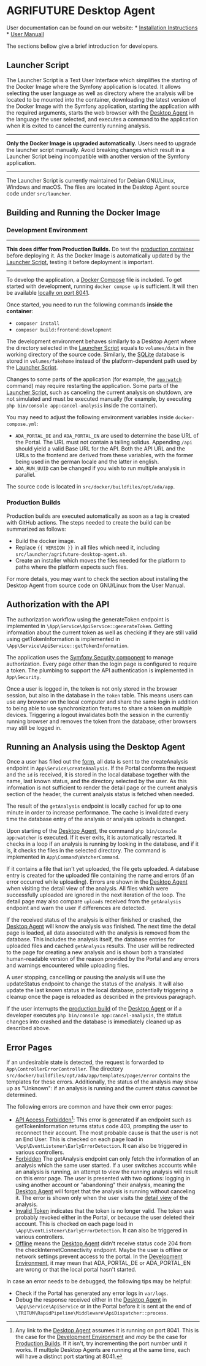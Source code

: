 # AGRIFUTURE Desktop Agent

User documentation can be found on our website: \* [Installation
Instructions](https://agrifuture.senckenberg.de/en/install-instructions)
\* [User Manuall](https://agrifuture.senckenberg.de/en/user-manual)

The sections bellow give a brief introduction for developers.

## Launcher Script

The Launcher Script is a Text User Interface which simplifies the
starting of the Docker Image where the Symfony application is located.
It allows selecting the user language as well as directory where the
analysis will be located to be mounted into the container, downloading
the latest version of the Docker Image with the Symfony application,
starting the application with the required arguments, starts the web
browser with the [Desktop Agent](#desktop-agent) in the language the
user selected, and executes a command to the application when it is
exited to cancel the currently running analysis.

------------------------------------------------------------------------

**Only the Docker Image is upgraded automatically.** Users need to
upgrade the launcher script manually. Avoid breaking changes which
result in a Launcher Script being incompatible with another version of
the Symfony application.

------------------------------------------------------------------------

The Launcher Script is currently maintained for Debian GNU/Linux,
Windows and macOS. The files are located in the Desktop Agent source
code under `src/launcher`.

## Building and Running the Docker Image

### Development Environment

------------------------------------------------------------------------

**This does differ from Production Builds.** Do test the [production
container](#production-builds) before deploying it. As the Docker Image
is automatically updated by the [Launcher Script](#launcher-script),
testing it before deployment is important.

------------------------------------------------------------------------

To develop the application, a [Docker
Compose](https://docs.docker.com/compose/) file is included. To get
started with development, running `docker compse up` is sufficient. It
will then be available [locally on port 8041](http://127.0.0.1:8041/).

Once started, you need to run the following commands **inside the
container**:

- `composer install`
- `composer build:frontend:development`

The development environment behaves similarly to a Desktop Agent where
the directory selected in the [Launcher Script](#launcher-script) equals
to `volumes/data` in the working directory of the source code.
Similarly, the [SQLite](https://www.sqlite.org/index.html) database is
stored in `volumes/fakehome` instead of the platform-dependent path used
by the [Launcher Script](#launcher-script).

Changes to some parts of the application (for example, the
[`app:watch`](#uploading-files-as-they-are-created) command) may require
restarting the application. Some parts of the [Launcher
Script](#launcher-script), such as canceling the current analysis on
shutdown, are not simulated and must be executed manually (for example,
by executing `php bin/console app:cancel-analysis` inside the
container).

You may need to adjust the following environment variables inside
`docker-compose.yml`:

- `ADA_PORTAL_DE` and `ADA_PORTAL_EN` are used to determine the
  base URL of the Portal. The URL must not contain a tailing solidus.
  Appending `/api` should yield a valid Base URL for the API. Both the
  API URL and the URLs to the frontend are derived from these variables,
  with the former being used in the german locale and the latter in
  english.
- `ADA_RUN_UUID` can be changed if you wish to run multiple analysis
  in parallel.

The source code is located in `src/docker/buildfiles/opt/ada/app`.

### Production Builds

Production builds are executed automatically as soon as a tag is created
with GitHub actions. The steps needed to create the build can be
summarized as follows:

- Build the docker image.
- Replace `{{ VERSION }}` in all files which need it, including
  `src/launcher/agrifuture-desktop-agent.sh`.
- Create an installer which moves the files needed for the platform to
  paths where the platform expects such files.

For more details, you may want to check the section about installing the
Desktop Agent from source code on GNU/Linux from the User Manual.

## Authorization with the API

The authorization workflow using the generateToken endpoint is
implemented in `\App\Service\ApiService::generateToken`. Getting
information about the current token as well as checking if they are
still valid using getTokenInformation is implemented in
`\App\Service\ApiService::getTokenInformation`.

The application uses the [Symfony Security
component](https://symfony.com/doc/current/security.html) to manage
authorization. Every page other than the login page is configured to
require a token. The plumbing to support the API authentication is
implemented in `App\Security`.

Once a user is logged in, the token is not only stored in the browser
session, but also in the database in the `token` table. This means users
can use any browser on the local computer and share the same login in
addition to being able to use synchronization features to share a token
on multiple devices. Triggering a logout invalidates both the session in
the currently running browser and removes the token from the database;
other browsers may still be logged in.

## Running an Analysis using the Desktop Agent

Once a user has filled out the
[form](https://symfony.com/doc/6.1/forms.html), all data is sent to the
createAnalysis endpoint in `App\Service\createAnalysis`. If the Portal
conforms the request and the `id` is received, it is stored in the local
database together with the name, last known status, and the directory
selected by the user. As this information is not sufficient to render
the detail page or the current analysis section of the header, the
current analysis status is fetched when needed.

The result of the `getAnalysis` endpoint is locally cached for up to one
minute in order to increase performance. The cache is invalidated every
time the database entry of the analysis or analysis uploads is changed.

Upon starting of the [Desktop Agent](#desktop-agent), the command
`php bin/console app:watcher` is executed. If it ever exits, it is
automatically restarted. It checks in a loop if an analysis is running
by looking in the database, and if it is, it checks the files in the
selected directory. The command is implemented in
`App\Command\WatcherCommand`.

If it contains a file that isn't yet uploaded, the file gets uploaded. A
database entry is created for the uploaded file containing the name and
errors (if an error occurred while uploading). Errors are shown in the
[Desktop Agent](#desktop-agent) when visiting the detail view of the
analysis. All files which were successfully uploaded are ignored in the
next iteration of the loop. The detail page may also compare `uploads`
received from the `getAnalysis` endpoint and warn the user if
differences are detected.

If the received status of the analysis is either finished or crashed,
the [Desktop Agent](#desktop-agent) will know the analysis was finished.
The next time the detail page is loaded, all data associated with the
analysis is removed from the database. This includes the analysis
itself, the database entries for uploaded files and cached `getAnalysis`
results. The user will be redirected to the page for creating a new
analysis and is shown both a translated human-readable version of the
reason provided by the Portal and any errors and warnings encountered
while uploading files.

A user stopping, cancelling or pausing the analysis will use the
updateStatus endpoint to change the status of the analysis. It will also
update the last known status in the local database, potentially
triggering a cleanup once the page is reloaded as described in the
previous paragraph.

If the user interrupts the [production build](#production-builds) of the
[Desktop Agent](#desktop-agent) or if a developer executes
`php bin/console app:cancel-analysis`, the status changes into crashed
and the database is immediately cleaned up as described above.

## Error Pages

If an undesirable state is detected, the request is forwarded to
`App\ControllerErrorController`. The directory
`src/docker/buildfiles/opt/ada/app/templates/pages/error` contains the
templates for these errors. Additionally, the status of the analysis may
show up as "Unknown": if an analysis is running and the current status
cannot be determined.

The following errors are common and have their own error pages:

- [API Access
  Forbidden](http://127.0.0.1:8041/en/error/api-access-forbidden)[^1]:
  This error is generated if an endpoint such as getTokenInformation
  returns status code 403, prompting the user to reconnect their
  account. The most probable cause is that the user is not an End User.
  This is checked on each page load in
  `\App\EventListener\EarlyErrorDetection`. It can also be triggered in
  various controllers.
- [Forbidden](http://127.0.0.1:8041/en/error/forbidden) The getAnalysis
  endpoint can only fetch the information of an analysis which the same
  user started. If a user switches accounts while an analysis is
  running, an attempt to view the running analysis will result on this
  error page. The user is presented with two options: logging in using
  another account or "abandoning" their analysis, meaning the [Desktop
  Agent](#desktop-agent) will forget that the analysis is running
  without canceling it. The error is shown only when the user visits the
  [detail view](http://127.0.0.1:8041/en/analysis) of the analysis.
- [Invalid Token](http://127.0.0.1:8041/en/error/invalid-token)
  indicates that the token is no longer valid. The token was probably
  revoked either in the Portal, or because the user deleted their
  account. This is checked on each page load in
  `\App\EventListener\EarlyErrorDetection`. It can also be triggered in
  various controllers.
- [Offline](http://127.0.0.1:8041/en/error/offline) means the [Desktop
  Agent](#desktop-agent) didn't receive status code 204 from the
  checkInternetConnectivity endpoint. Maybe the user is offline or
  network settings prevent access to the portal. In the [Development
  Environment](#development-environment), it may mean that ADA_PORTAL_DE
  or ADA_PORTAL_EN are wrong or that the local portal hasn't started.

In case an error needs to be debugged, the following tips may be
helpful:

- Check if the Portal has generated any error logs in `var/logs`.
- Debug the response received either in the [Desktop
  Agent](#desktop-agent) in `\App\Service\ApiService` or in the Portal
  before it is sent at the end of
  `\TRITUM\RapidPipeline\Middleware\ApiDispatcher::process`.

[^1]: Any link to the [Desktop Agent](#desktop-agent) assumes it is
    running on port 8041. This is the case for the [Development
    Environment](#development-environment) and *may* be the case for
    [Production Builds](#production-builds). If it isn't, try
    incrementing the port number until it works. If multiple Desktop
    Agents are running at the same time, each will have a distinct port
    starting at 8041.
